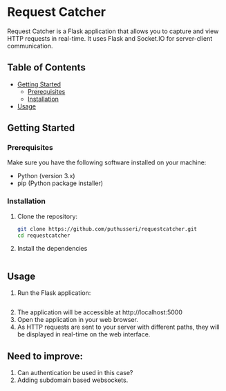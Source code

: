 # Request Catcher

Request Catcher is a Flask application that allows you to capture and view HTTP requests in real-time. It uses Flask and Socket.IO for server-client communication.

## Table of Contents

- [Getting Started](#getting-started)
  - [Prerequisites](#prerequisites)
  - [Installation](#installation)
- [Usage](#usage)
## Getting Started

### Prerequisites

Make sure you have the following software installed on your machine:

- Python (version 3.x)
- pip (Python package installer)

### Installation

1. Clone the repository:

   ```bash
   git clone https://github.com/puthusseri/requestcatcher.git
   cd requestcatcher
   ```
2. Install the dependencies
```pip install -r requirements.txt
```

## Usage

1. Run the Flask application:
```python app.py
```

2. The application will be accessible at http://localhost:5000
3. Open the application in your web browser.
4. As HTTP requests are sent to your server with different paths, they will be displayed in real-time on the web interface.


## Need to improve:

1. Can authentication be used in this case?
2. Adding subdomain based websockets.
